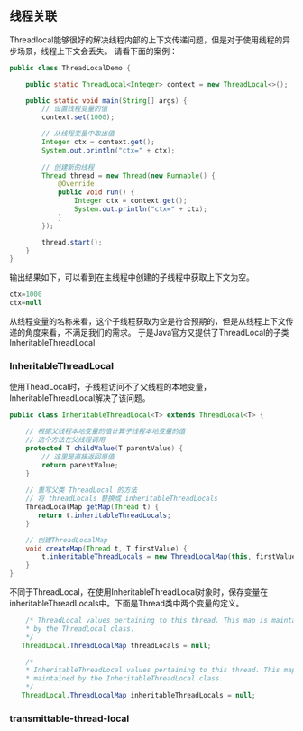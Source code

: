## 线程关联

Threadlocal能够很好的解决线程内部的上下文传递问题，但是对于使用线程的异步场景，线程上下文会丢失。
请看下面的案例：

```java
public class ThreadLocalDemo {

    public static ThreadLocal<Integer> context = new ThreadLocal<>();

    public static void main(String[] args) {
        // 设置线程变量的值
        context.set(1000);

        // 从线程变量中取出值
        Integer ctx = context.get();
        System.out.println("ctx=" + ctx);
        
        // 创建新的线程
        Thread thread = new Thread(new Runnable() {
            @Override
            public void run() {
                Integer ctx = context.get();
                System.out.println("ctx=" + ctx);
            }
        });

        thread.start();
    }
}
```
输出结果如下，可以看到在主线程中创建的子线程中获取上下文为空。
```java
ctx=1000
ctx=null
```
从线程变量的名称来看，这个子线程获取为空是符合预期的，但是从线程上下文传递的角度来看，不满足我们的需求。
于是Java官方又提供了ThreadLocal的子类InheritableThreadLocal

### InheritableThreadLocal

使用TheadLocal时，子线程访问不了父线程的本地变量，InheritableThreadLocal解决了该问题。
```java
public class InheritableThreadLocal<T> extends ThreadLocal<T> {

    // 根据父线程本地变量的值计算子线程本地变量的值
    // 这个方法在父线程调用
    protected T childValue(T parentValue) {
        // 这里是直接返回原值
        return parentValue;
    }
    
    // 重写父类 ThreadLocal 的方法
    // 将 threadLocals 替换成 inheritableThreadLocals
    ThreadLocalMap getMap(Thread t) {
       return t.inheritableThreadLocals;
    }

    // 创建ThreadLocalMap
    void createMap(Thread t, T firstValue) {
        t.inheritableThreadLocals = new ThreadLocalMap(this, firstValue);
    }
}
```

不同于ThreadLocal，在使用InheritableThreadLocal对象时，保存变量在inheritableThreadLocals中。下面是Thread类中两个变量的定义。
```java
    /* ThreadLocal values pertaining to this thread. This map is maintained    
    * by the ThreadLocal class. 
    */
   ThreadLocal.ThreadLocalMap threadLocals = null;

    /*    
    * InheritableThreadLocal values pertaining to this thread. This map is    
    * maintained by the InheritableThreadLocal class.    
    */
   ThreadLocal.ThreadLocalMap inheritableThreadLocals = null;
```


### transmittable-thread-local